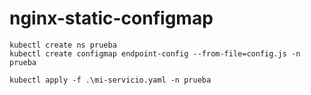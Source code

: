 # nginx-static-configmap


```
kubectl create ns prueba
kubectl create configmap endpoint-config --from-file=config.js -n prueba

kubectl apply -f .\mi-servicio.yaml -n prueba
```
